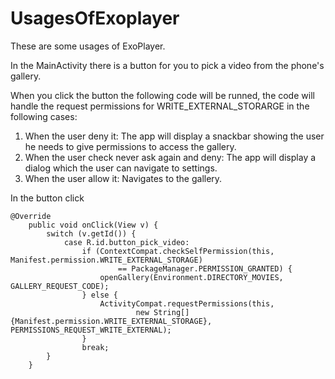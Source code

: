 # UsagesOfExoplayer
These are some usages of ExoPlayer.

In the MainActivity there is a button for you to pick a video from the phone's gallery.

When you click the button the following code will be runned, the code will handle the request permissions for WRITE_EXTERNAL_STORARGE in the following cases:

1. When the user deny it: The app will display a snackbar showing the user he needs to give permissions to access the gallery.
2. When the user check never ask again and deny: The app will display a dialog which the user can navigate to settings.
3. When the user allow it: Navigates to the gallery.

In the button click


```
@Override
    public void onClick(View v) {
        switch (v.getId()) {
            case R.id.button_pick_video:
                if (ContextCompat.checkSelfPermission(this, Manifest.permission.WRITE_EXTERNAL_STORAGE)
                        == PackageManager.PERMISSION_GRANTED) {
                    openGallery(Environment.DIRECTORY_MOVIES, GALLERY_REQUEST_CODE);
                } else {
                    ActivityCompat.requestPermissions(this,
                            new String[]{Manifest.permission.WRITE_EXTERNAL_STORAGE}, PERMISSIONS_REQUEST_WRITE_EXTERNAL);
                }
                break;
        }
    }
```
